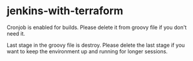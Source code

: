 # jenkins-with-terraform



Cronjob is enabled for builds. Please delete it from groovy file if you don't need it.



Last stage in the groovy file is destroy. Please delete the last stage if you want to keep the environment up and running for longer sessions.
